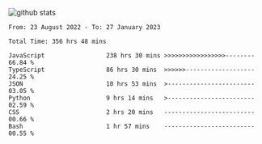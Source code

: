 
![github stats](https://github-readme-stats.vercel.app/api?username=realmahd1&show_icons=true&theme=codeSTACKr&hide_rank=true&count_private=true)

<!--START_SECTION:waka-->

```text
From: 23 August 2022 - To: 27 January 2023

Total Time: 356 hrs 48 mins

JavaScript                 238 hrs 30 mins >>>>>>>>>>>>>>>>>--------   66.84 %
TypeScript                 86 hrs 30 mins  >>>>>>-------------------   24.25 %
JSON                       10 hrs 53 mins  >------------------------   03.05 %
Python                     9 hrs 14 mins   >------------------------   02.59 %
CSS                        2 hrs 20 mins   -------------------------   00.66 %
Bash                       1 hr 57 mins    -------------------------   00.55 %
```

<!--END_SECTION:waka-->
